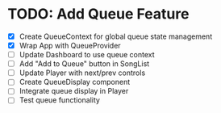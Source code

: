 # TODO: Add Queue Feature

- [x] Create QueueContext for global queue state management
- [x] Wrap App with QueueProvider
- [ ] Update Dashboard to use queue context
- [ ] Add "Add to Queue" button in SongList
- [ ] Update Player with next/prev controls
- [ ] Create QueueDisplay component
- [ ] Integrate queue display in Player
- [ ] Test queue functionality
